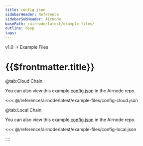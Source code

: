 ```yaml
---
title: config.json
sidebarHeader: Reference
sidebarSubHeader: Airnode
basePath: /airnode/latest/example-files/
outline: deep
tags:
---
```


<VersionWarning/>

<PageHeader>v1.0 → Example Files </PageHeader>

# {{$frontmatter.title}}

<Tabs>

@tab:Cloud Chain

You can also view this example
[config.json](https://github.com/api3dao/airnode/blob/v0.8/packages/airnode-deployer/config/config.example.json)
in the Airnode repo.

<<< @/reference/airnode/latest/example-files/config-cloud.json

@tab:Local Chain

You can also view this example
[config.json](https://github.com/api3dao/airnode/blob/v0.8/packages/airnode-node/config/config.example.json)
in the Airnode repo.

<<< @/reference/airnode/latest/example-files/config-local.json

::::

</Tabs>
